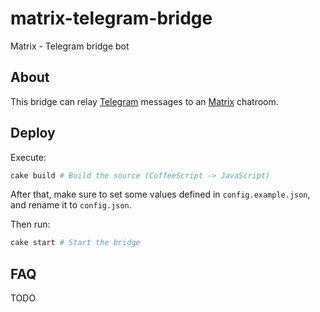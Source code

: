 # matrix-telegram-bridge
Matrix - Telegram bridge bot

## About
This bridge can relay [Telegram](https://telegram.me) messages to an [Matrix](https://matrix.org) chatroom.

## Deploy
Execute:

```bash
cake build # Build the source (CoffeeScript -> JavaScript)
```

After that, make sure to set some values defined in `config.example.json`, and rename it to `config.json`.

Then run:

```bash
cake start # Start the bridge
```

## FAQ
TODO
